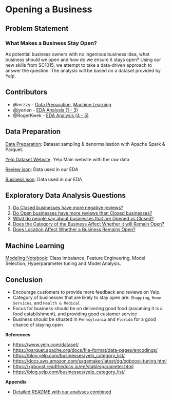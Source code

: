 # Opening a Business

## Problem Statement
### What Makes a Business Stay Open?
As potential business owners with no ingenious business idea, what business should we open and how do we ensure it stays open? Using our new skills from SC1015, we attempt to take a data-driven approach to answer the question. The analysis will be based on a dataset provided by Yelp.

## Contributors
- @mrzzy - [Data Preparation](/Data%20Preparation/dataprep.ipynb), [Machine Learning](/Machine%20Learning/model.ipynb)
- @jyorien - [EDA Analysis (1 - 3)](/NLP/)
- @RogerKwek - [EDA Analysis (4 - 5)](/Category%20and%20States/)

## Data Preparation
[Data Preparation](/Data%20Preparation/dataprep.ipynb): Dataset sampling & denormalisation with Apache Spark & Parquet.

[Yelp Dataset Website](https://www.yelp.com/dataset): Yelp Main website with the raw data

[Review json](https://ntu-sc1015-yelp.s3.ap-southeast-1.amazonaws.com/yelp_reviews.parquet/part-00000-tid-8578034499791727984-cc969862-514e-46d4-990e-74c842c22502-1008-1-c000.snappy.parquet): Data used in our EDA

[Business json](Dataset/yelp_academic_dataset_business.json): Data used in our EDA


## Exploratory Data Analysis Questions
1) [Do Closed businesses have more negative reviews?](/NLP/sentiment_analysis.ipynb)
2) [Do Open businesses have more reviews than Closed businesses?](/NLP/businesses.ipynb)
3) [What do people say about businesses that are Opened vs Closed?](/NLP/tf_analysis.ipynb)
4) [Does the Category of the Business Affect Whether it will Remain Open?](/Category%20and%20States/Categories.ipynb)
5) [Does Location Affect Whether a Business Remains Open?](/Category%20and%20States/States.ipynb)

## Machine Learning
[Modeling Notebook](/Machine%20Learning/model.ipynb): Class imbalance, Feature Engineering, Model Selection, Hyperparameter tuning and Model Analysis.

## Conclusion
- Encourage customers to provide more feedback and reviews on Yelp.
- Category of businesses that are likely to stay open are: `Shopping`, `Home Services`, and `Health & Medical`
- Focus for business should be on delivering good food (assuming it is a food establishment), and providing good customer service
- Business should be situated in `Pennsylvania` and `Florida` for a good chance of staying open


**References**

- https://www.yelp.com/dataset/
- https://parquet.apache.org/docs/file-format/data-pages/encodings/
- https://blog.yelp.com/businesses/yelp_category_list/
- https://docs.aws.amazon.com/sagemaker/latest/dg/xgboost-tuning.html
- https://xgboost.readthedocs.io/en/stable/parameter.html
- https://blog.yelp.com/businesses/yelp_category_list/

**Appendix** 
- [Detailed README with our analyses combined](/README_detailed.md)

